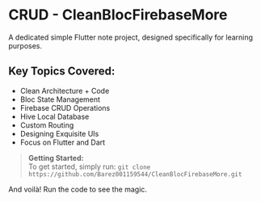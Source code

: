 # CRUD - CleanBlocFirebaseMore

A dedicated simple Flutter note project, designed specifically for learning purposes.

## Key Topics Covered:
- Clean Architecture + Code
- Bloc State Management
- Firebase CRUD Operations
- Hive Local Database
- Custom Routing
- Designing Exquisite UIs
- Focus on Flutter and Dart

> **Getting Started:**  
> To get started, simply run: `git clone https://github.com/Barez001159544/CleanBlocFirebaseMore.git`

And voilà! Run the code to see the magic.
